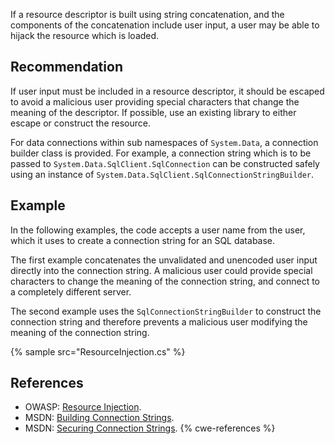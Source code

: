 If a resource descriptor is built using string concatenation, and the components of the concatenation include user input, a user may be able to hijack the resource which is loaded.


## Recommendation
If user input must be included in a resource descriptor, it should be escaped to avoid a malicious user providing special characters that change the meaning of the descriptor. If possible, use an existing library to either escape or construct the resource.

For data connections within sub namespaces of `System.Data`, a connection builder class is provided. For example, a connection string which is to be passed to `System.Data.SqlClient.SqlConnection` can be constructed safely using an instance of `System.Data.SqlClient.SqlConnectionStringBuilder`.


## Example
In the following examples, the code accepts a user name from the user, which it uses to create a connection string for an SQL database.

The first example concatenates the unvalidated and unencoded user input directly into the connection string. A malicious user could provide special characters to change the meaning of the connection string, and connect to a completely different server.

The second example uses the `SqlConnectionStringBuilder` to construct the connection string and therefore prevents a malicious user modifying the meaning of the connection string.

{% sample src="ResourceInjection.cs" %}

## References
* OWASP: [Resource Injection](https://www.owasp.org/index.php/Resource_Injection).
* MSDN: [Building Connection Strings](https://msdn.microsoft.com/en-us/library/ms254947(v=vs.80).aspx).
* MSDN: [Securing Connection Strings](https://msdn.microsoft.com/en-us/library/89211k9b(VS.80).aspx).
{% cwe-references %}

